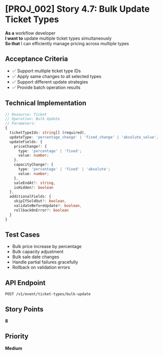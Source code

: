 # [PROJ_002] Story 4.7: Bulk Update Ticket Types

**As a** workflow developer  
**I want to** update multiple ticket types simultaneously  
**So that** I can efficiently manage pricing across multiple types

## Acceptance Criteria
- ✅ Support multiple ticket type IDs
- ✅ Apply same changes to all selected types
- ✅ Support different update strategies
- ✅ Provide batch operation results

## Technical Implementation
```typescript
// Resource: Ticket
// Operation: Bulk Update
// Parameters:
{
  ticketTypeIds: string[] (required),
  updateType: 'percentage_change' | 'fixed_change' | 'absolute_value',
  updateFields: {
    priceChange?: {
      type: 'percentage' | 'fixed';
      value: number;
    },
    capacityChange?: {
      type: 'percentage' | 'fixed' | 'absolute';
      value: number;
    },
    saleEndAt?: string,
    isHidden?: boolean
  },
  additionalFields: {
    skipIfSoldOut?: boolean,
    validateBeforeUpdate?: boolean,
    rollbackOnError?: boolean
  }
}
```

## Test Cases
- Bulk price increase by percentage
- Bulk capacity adjustment
- Bulk sale date changes
- Handle partial failures gracefully
- Rollback on validation errors

## API Endpoint
`POST /v1/event/ticket-types/bulk-update`

## Story Points
**8**

## Priority
**Medium**
